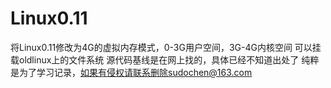 # Linux0.11
将Linux0.11修改为4G的虚拟内存模式，0-3G用户空间，3G-4G内核空间
可以挂载oldlinux上的文件系统
源代码基线是在网上找的，具体已经不知道出处了
纯粹是为了学习记录，如果有侵权请联系删除sudochen@163.com
